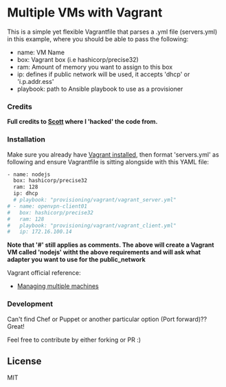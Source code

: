 # Multiple VMs with Vagrant

This is a simple yet flexible Vagrantfile that parses a .yml file (servers.yml) in this example, where you should be able to pass the following:

  - name: VM Name 
  - box: Vagrant box (i.e hashicorp/precise32)
  - ram: Amount of memory you want to assign to this box
  - ip: defines if public network will be used, it accepts 'dhcp' or 'i.p.addr.ess'
  - playbook: path to Ansible playbook to use as a provisioner

### Credits

**Full credits to [Scott](http://blog.scottlowe.org/2014/10/22/multi-machine-vagrant-with-yaml/) where I 'hacked' the code from.**

### Installation

Make sure you already have [Vagrant installed](http://www.vagrantup.com/downloads.html), then format 'servers.yml' as following and ensure Vagrantfile is sitting alongside with this YAML file:

```sh
- name: nodejs
  box: hashicorp/precise32
  ram: 128
  ip: dhcp
  # playbook: "provisioning/vagrant/vagrant_server.yml"
# - name: openvpn-client01
#   box: hashicorp/precise32
#   ram: 128
#   playbook: "provisioning/vagrant/vagrant_client.yml"
#   ip: 172.16.100.14
```

**Note that '#' still applies as comments. The above will create a Vagrant VM called 'nodejs' witht the above requirements and will ask what adapter you want to use for the public_network**

Vagrant official reference:

* [Managing multiple machines](http://docs.vagrantup.com/v2/multi-machine/)

### Development

Can't find Chef or Puppet or another particular option (Port forward)?? Great! 

Feel free to contribute by either forking or PR :)

License
----
MIT
